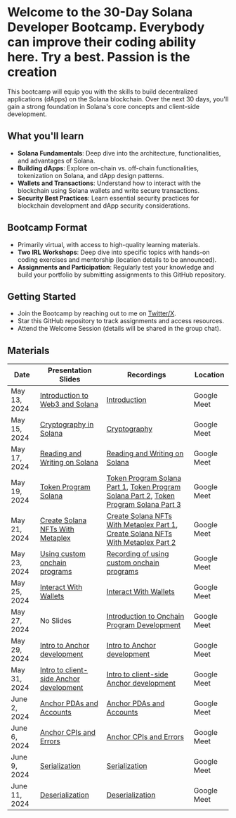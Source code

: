 # Welcome to the 30-Day Solana Developer Bootcamp. Everybody can improve their coding ability here. Try a best. Passion is the creation

This bootcamp will equip you with the skills to build decentralized applications (dApps) on the Solana blockchain. Over the next 30 days, you'll gain a strong foundation in Solana's core concepts and client-side development.

## What you'll learn

- **Solana Fundamentals**: Deep dive into the architecture, functionalities, and advantages of Solana.
- **Building dApps**: Explore on-chain vs. off-chain functionalities, tokenization on Solana, and dApp design patterns.
- **Wallets and Transactions**: Understand how to interact with the blockchain using Solana wallets and write secure transactions.
- **Security Best Practices**: Learn essential security practices for blockchain development and dApp security considerations.

## Bootcamp Format

- Primarily virtual, with access to high-quality learning materials.
- **Two IRL Workshops**: Deep dive into specific topics with hands-on coding exercises and mentorship (location details to be announced).
- **Assignments and Participation**: Regularly test your knowledge and build your portfolio by submitting assignments to this GitHub repository.

## Getting Started

- Join the Bootcamp by reaching out to me on [Twitter/X](https://twitter.com/Olumide______).
- Star this GitHub repository to track assignments and access resources.
- Attend the Welcome Session (details will be shared in the group chat).

## Materials

| Date | Presentation Slides | Recordings | Location |
| ------ | ------ | ------ | ------ |
| May 13, 2024 | [Introduction to Web3 and Solana](https://docs.google.com/presentation/d/1B5xz0xqe-oT_iLC-JQPc3Qh__QzK8mtvEoNc8YMwarE/edit?usp=sharing) | [Introduction](https://tldv.io/app/meetings/66426333fdcd6e0012bba71d) | Google Meet |
| May 15, 2024 | [Cryptography in Solana](https://docs.google.com/presentation/d/14viYzsXcM7DqrDLXBz1nQ0Bery8kN36zgWB0jp_eix0/edit?usp=sharing) | [Cryptography](https://tldv.io/app/meetings/664508f09b305c0012b04186) | Google Meet |
| May 17, 2024 | [Reading and Writing on Solana](https://docs.google.com/presentation/d/1Nn1glLPzpR7agHxWF75SRIlcZFZcvChiHXiXtFSvzd4/edit?usp=sharing) | [Reading and Writing on Solana](https://tldv.io/app/meetings/6647abef3ba1ad0013709c8f/) | Google Meet |
| May 19, 2024 | [Token Program Solana](https://docs.google.com/presentation/d/1wXDAPyNDMQGac7Bt0-pAhL3IP58UEGUQygerQu_Nl4c/edit?usp=sharing) | [Token Program Solana Part 1](https://tldv.io/app/meetings/664a4e6da96cc8001392c149/), [Token Program Solana Part 2](https://tldv.io/app/meetings/664a59d30e0d430012727f95/), [Token Program Solana Part 3](https://tldv.io/app/meetings/664a686ea6c918001260f514/) | Google Meet |
| May 21, 2024 | [Create Solana NFTs With Metaplex](https://docs.google.com/presentation/d/160IwWL9zwwmskOynnL-T19F1W587b4x1sts_9LFJ_20/edit?usp=sharing) | [Create Solana NFTs With Metaplex Part 1](https://tldv.io/app/meetings/664e458ad09efb0013529de7/),  [Create Solana NFTs With Metaplex Part 2](https://tldv.io/app/meetings/664e4f7183e7b80013d5fbc0/) | Google Meet |
| May 23, 2024 | [Using custom onchain programs](https://docs.google.com/presentation/d/1KnOlG2uDKnygfpfljf4mP11NBJzFUmIzPJB7DKPm78M/edit?usp=sharing) | [Recording of using custom onchain programs](https://tldv.io/app/meetings/664f9521c3ef770013142588/) | Google Meet |
| May 25, 2024 | [Interact With Wallets](https://tldv.io/app/meetings/665235be90bc7500135c56bd/) | [Interact With Wallets](https://docs.google.com/presentation/d/1l0Y3Yz2mNz7UARmcBGa-d0LN1N6KINYHCyfpzAfctd0/edit?usp=sharing) | Google Meet |
| May 27, 2024 | No Slides | [Introduction to Onchain Program Development](https://tldv.io/app/meetings/6654d8e591762500131960b0/) | Google Meet |
| May 29, 2024 | [Intro to Anchor development](https://docs.google.com/presentation/d/1di2CyBIdB4_DTKcK7_42zpuoScz2pSWdjbIoStDWg6g/edit?usp=sharing) | [Intro to Anchor development](https://tldv.io/app/meetings/66577dd390bc75001361b90e/) | Google Meet |
| May 31, 2024 | [Intro to client-side Anchor development](https://docs.google.com/presentation/d/1qvDmgf7pgBKKY7son4RvGOCeiSsWfVw8_KPBiDIXOdc/edit?usp=sharing) | [Intro to client-side Anchor development](https://tldv.io/app/meetings/665a2193e947790014d8fa4b/) | Google Meet |
| June 2, 2024 | [Anchor PDAs and Accounts](https://docs.google.com/presentation/d/1i0iX1gBc2Vj2Gbu0dgOR81ZQ_P4ZPE1Lfglci1yxBi8/edit?usp=sharing) | [Anchor PDAs and Accounts](https://tldv.io/app/meetings/665cca94a911d00012449f42/) | Google Meet |
| June 6, 2024 | [Anchor CPIs and Errors](https://docs.google.com/presentation/d/1xI6V0XqCnpC_DIlThQ7VVLwnBTeVsF7A5exni5iIpkQ/edit?usp=sharing) | [Anchor CPIs and Errors](https://tldv.io/app/meetings/66620c6131d66e0013ad95a3/) | Google Meet |
| June 9, 2024 | [Serialization](https://docs.google.com/presentation/d/1UwfjpunMWpudagN02JtAsn_8Sbp_MMLeu5yxtXrLins/edit?usp=sharing) | [Serialization](https://tldv.io/app/meetings/6665fe2b777b030013dd468e/) | Google Meet |
| June 11, 2024 | [Deserialization](https://docs.google.com/presentation/d/1iSP_KlC2WWshL_XrKkCC9QQ08kXT8N9ENiyDtyipJYI/edit?usp=sharing) | [Deserialization](https://tldv.io/) | Google Meet |
